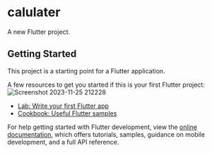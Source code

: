 # calulater

A new Flutter project.

## Getting Started

This project is a starting point for a Flutter application.

A few resources to get you started if this is your first Flutter project:![Screenshot 2023-11-25 212228](https://github.com/nirnayag/calulater-flutter/assets/69473649/fd2574de-3c94-4484-8187-c0e9607fd046)


- [Lab: Write your first Flutter app](https://docs.flutter.dev/get-started/codelab)
- [Cookbook: Useful Flutter samples](https://docs.flutter.dev/cookbook)

For help getting started with Flutter development, view the
[online documentation](https://docs.flutter.dev/), which offers tutorials,
samples, guidance on mobile development, and a full API reference.



